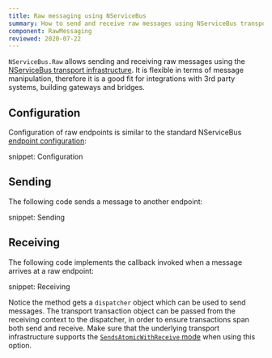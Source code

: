 ```yaml
---
title: Raw messaging using NServiceBus
summary: How to send and receive raw messages using NServiceBus transport infrastructure
component: RawMessaging
reviewed: 2020-07-22
---
```


`NServiceBus.Raw` allows sending and receiving raw messages using the [NServiceBus transport infrastructure](/transports/). It is flexible in terms of message manipulation, therefore it is a good fit for integrations with 3rd party systems, building gateways and bridges.


## Configuration

Configuration of raw endpoints is similar to the standard NServiceBus [endpoint configuration](/nservicebus/endpoints/specify-endpoint-name.md):

snippet: Configuration


## Sending

The following code sends a message to another endpoint:

snippet: Sending


## Receiving

The following code implements the callback invoked when a message arrives at a raw endpoint:

snippet: Receiving

Notice the method gets a `dispatcher` object which can be used to send messages. The transport transaction object can be passed from the receiving context to the dispatcher, in order to ensure transactions span both send and receive. Make sure that the underlying transport infrastructure supports the [`SendsAtomicWithReceive` mode](/transports/transactions.md#transactions-transport-transaction-sends-atomic-with-receive) when using this option.